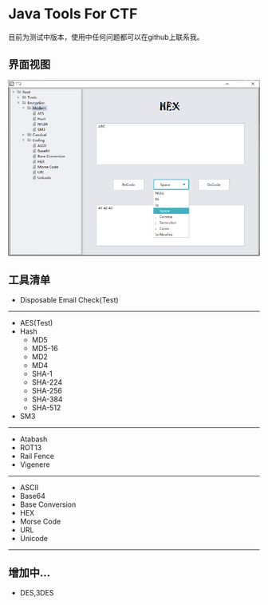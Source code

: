 # Java Tools For CTF

目前为测试中版本，使用中任何问题都可以在github上联系我。

## 界面视图
![1](./image/Introduction.png)

## 工具清单
 
- Disposable Email Check(Test)
---
- AES(Test)
- Hash
  - MD5
  - MD5-16
  - MD2
  - MD4
  - SHA-1
  - SHA-224
  - SHA-256
  - SHA-384
  - SHA-512
 - SM3
---
- Atabash 
- ROT13
- Rail Fence
- Vigenere
---
- ASCII
- Base64
- Base Conversion
- HEX
- Morse Code
- URL
- Unicode
---

增加中...
---
- DES,3DES
